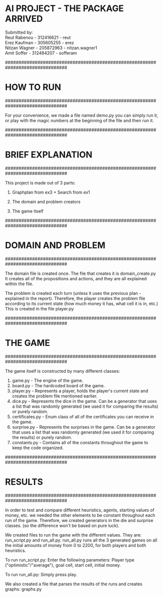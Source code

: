 # AI PROJECT - THE PACKAGE ARRIVED #

Submitted by:\
Reut Rabenou - 312416621 - reut\
Erez Kaufman - 305605255 - erez\
Nitzan Wagner - 205872963 - nitzan.wagner1\
Amit Soffer - 312484207 - sofferam



###############################################################################
#                                 HOW TO RUN                                  #
###############################################################################

For your convenience, we made a file named demo.py
you can simply run it, or play with the magic numbers at the beginning of the
file and then run it.

###############################################################################
#                              BRIEF EXPLANATION                              #
###############################################################################

This project is made out of 3 parts:

1. Graphplan from ex3 + Search from ex1

2. The domain and problem creators 

3. The game itself

###############################################################################
#                             DOMAIN AND PROBLEM                              #
###############################################################################

The domain file is created once. The file that creates it is domain_create.py 
It creates all of the propositions and actions, and they are all explained
within the file.

The problem is created each turn (unless it uses the previous plan - explained
in the report). Therefore, the player creates the problem file according to 
its current state (how much money it has, what cell it is in, etc.)
This is created in the file player.py

###############################################################################
#                                  THE GAME                                   #
###############################################################################

The game itself is constructed by many different classes:
1. game.py - The engine of the game.
2. board.py - The hardcoded board of the game.
2. player.py - Represents a player, holds the player's current
		       state and creates the problem file mentioned earlier.
3. dice.py - Represents the dice in the game. Can be a generator that 
		     uses a list that was randomly generated (we used it for 
		     comparing the results) or purely random.
4. certificates.py - Enum class of all of the certificates you can receive in 
		     the game.
5. surprise.py - Represents the surprises in the game. Can be a generator 
		     that uses a list that was randomly generated (we used it
		     for comparing the results) or purely random.
6. constants.py	- Contains all of the constants throughout the game to keep
		     the code organized.

###############################################################################
#                                   RESULTS                                   #
###############################################################################

In order to test and compare different heuristics, agents, starting values of
money, etc. we needed the other elements to be constant throughout each run of
the game. Therefore, we created generators in the die and surprise classes.
(so the difference won't be based on pure luck).

We created files to run the game with the different values. They are:
run_script.py and run_all.py. run_all.py runs all the 3 generated games
on all the initial amounts of money from 0 to 2200, for both players and both heuristics.

To run run_script.py: Enter the following parameters:
Player type ("optimistic"/"average"), goal cell, start cell, initial money.

To run run_all.py: Simply press play.

We also created a file that parses the results of the runs and creates 
graphs: graphs.py
